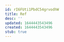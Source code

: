 ```yaml
---
id: rI6FUti1PbdC54grvodhW
title: Ref
desc: ''
updated: 1644443543496
created: 1644443543496
stub: true
---
```



